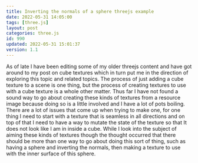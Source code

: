 ```yaml
---
title: Inverting the normals of a sphere threejs example
date: 2022-05-31 14:05:00
tags: [three.js]
layout: post
categories: three.js
id: 990
updated: 2022-05-31 15:01:37
version: 1.1
---
```


As of late I have been editing some of my older threejs content and have got around to my post on cube textures which in turn put me in the direction of exploring this topic and related topics. The process of just adding a cube texture to a scene is one thing, but the process of creating textures to use with a cube texture is a whole other matter. Thus far I have not found a sound way to go about creating these kinds of textures from a resource image because doing so is a little involved and I have a lot of pots boiling. There are a lot of issues that come up when trying to make one, for one thing I need to start with a texture that is seamless in all directions and on top of that I need to have a way to mutate the state of the texture so that It does not look like I am in inside a cube. While I look into the subject of aiming these kinds of textures though the thought occurred that there should be more than one way to go about doing this sort of thing, such as having a sphere and inverting the normals, then making a texture to use with the inner surface of this sphere.

<!-- more -->

